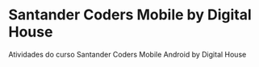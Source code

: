 # Santander Coders Mobile by Digital House

Atividades do curso Santander Coders Mobile Android by Digital House